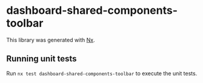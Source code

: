 # dashboard-shared-components-toolbar

This library was generated with [Nx](https://nx.dev).

## Running unit tests

Run `nx test dashboard-shared-components-toolbar` to execute the unit tests.
